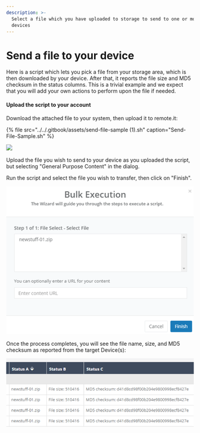 ```yaml
---
description: >-
  Select a file which you have uploaded to storage to send to one or more
  devices
---
```


# Send a file to your device

Here is a script which lets you pick a file from your storage area, which is then downloaded by your device. After that, it reports the file size and MD5 checksum in the status columns.  This is a trivial example and we expect that you will add your own actions to perform upon the file if needed.

#### Upload the script to your account

Download the attached file to your system, then upload it to remote.it:

{% file src="../../.gitbook/assets/send-file-sample \(1\).sh" caption="Send-File-Sample.sh" %}

![](http://forum.weaved.com/uploads/default/original/1X/743a3ff82581afab033642185cb53c60136c9fc1.png)

Upload the file you wish to send to your device as you uploaded the script, but selecting "General Purpose Content" in the dialog.

Run the script and select the file you wish to transfer, then click on "Finish".

![](../../.gitbook/assets/image%20%28190%29.png)

Once the process completes, you will see the file name, size, and MD5 checksum as reported from the target Device\(s\):

![](../../.gitbook/assets/image%20%28169%29.png)

